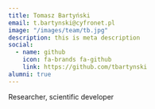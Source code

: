 ```yaml
---
title: Tomasz Bartyński
email: t.bartynski@cyfronet.pl
image: "/images/team/tb.jpg"
description: this is meta description
social:
  - name: github
    icon: fa-brands fa-github
    link: https://github.com/tbartynski
alumni: true
---
```


Researcher, scientific developer
